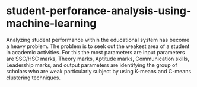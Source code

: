# student-perforance-analysis-using-machine-learning

Analyzing student performance within the educational system has become a heavy problem. The problem is to seek out the weakest area of a student in academic activities. For this the most parameters are input parameters are SSC/HSC marks, Theory marks, Aptitude marks, Communication skills, Leadership marks, and output parameters are identifying the group of scholars who are weak particularly subject by using K-means and C-means clustering techniques.
